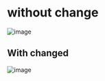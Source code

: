 # without change 

![image](https://github.com/avan2urist/lab2flutter/assets/156675394/cdbbacc4-c0e9-478d-a775-3b36acab4e7a)



## With changed 

![image](https://github.com/avan2urist/lab2flutter/assets/156675394/c34dad8b-270f-4f68-a1bb-6e332fb789ae)


